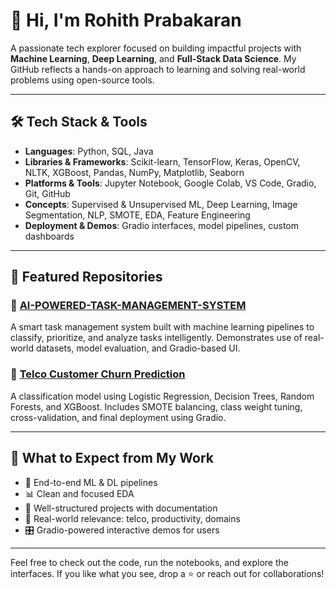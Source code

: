 # 👋 Hi, I'm Rohith Prabakaran

A passionate tech explorer focused on building impactful projects with **Machine Learning**, **Deep Learning**, and **Full-Stack Data Science**. My GitHub reflects a hands-on approach to learning and solving real-world problems using open-source tools.

---

## 🛠 Tech Stack & Tools

- **Languages**: Python, SQL, Java  
- **Libraries & Frameworks**: Scikit-learn, TensorFlow, Keras, OpenCV, NLTK, XGBoost, Pandas, NumPy, Matplotlib, Seaborn  
- **Platforms & Tools**: Jupyter Notebook, Google Colab, VS Code, Gradio, Git, GitHub  
- **Concepts**: Supervised & Unsupervised ML, Deep Learning, Image Segmentation, NLP, SMOTE, EDA, Feature Engineering  
- **Deployment & Demos**: Gradio interfaces, model pipelines, custom dashboards

---

## 📂 Featured Repositories

### 🔹 [AI-POWERED-TASK-MANAGEMENT-SYSTEM](https://github.com/rohithpraba/AI-POWERED-TASK-MANAGEMENT-SYSTEM)
A smart task management system built with machine learning pipelines to classify, prioritize, and analyze tasks intelligently. Demonstrates use of real-world datasets, model evaluation, and Gradio-based UI.

### 🔹 [Telco Customer Churn Prediction](https://github.com/rohithpraba/Telco-Customer-Churn)
A classification model using Logistic Regression, Decision Trees, Random Forests, and XGBoost. Includes SMOTE balancing, class weight tuning, cross-validation, and final deployment using Gradio.

---

## 🧠 What to Expect from My Work

- 📌 End-to-end ML & DL pipelines
- 📊 Clean and focused EDA
- 📁 Well-structured projects with documentation
- 🎯 Real-world relevance: telco, productivity, domains
- 🎛️ Gradio-powered interactive demos for users

---

Feel free to check out the code, run the notebooks, and explore the interfaces. If you like what you see, drop a ⭐ or reach out for collaborations!

